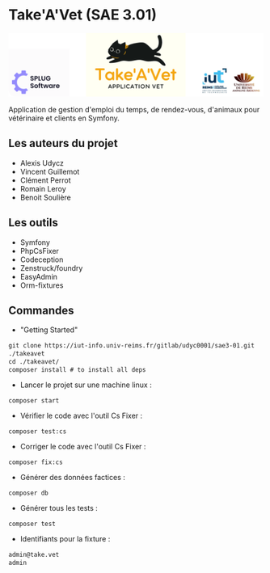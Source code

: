 # Take'A'Vet (SAE 3.01)

![Banner](Banner.png)

Application de gestion d'emploi du temps, de rendez-vous, d'animaux pour vétérinaire et clients en Symfony.

## Les auteurs du projet

- Alexis Udycz
- Vincent Guillemot
- Clément Perrot
- Romain Leroy
- Benoit Soulière

## Les outils

- Symfony
- PhpCsFixer
- Codeception
- Zenstruck/foundry
- EasyAdmin
- Orm-fixtures

## Commandes

- "Getting Started"
```shell
git clone https://iut-info.univ-reims.fr/gitlab/udyc0001/sae3-01.git ./takeavet
cd ./takeavet/
composer install # to install all deps
```

- Lancer le projet sur une machine linux :
```shell
composer start
```

- Vérifier le code avec l'outil Cs Fixer :
````shell
composer test:cs
````

- Corriger le code avec l'outil Cs Fixer :
````shell
composer fix:cs
````

- Générer des données factices :
````shell
composer db
````

- Générer tous les tests :
````shell
composer test
````

- Identifiants pour la fixture :
````shell
admin@take.vet
admin
````